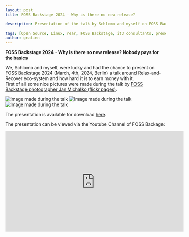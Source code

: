 ```yaml
---
layout: post
title: FOSS Backstage 2024 - Why is there no new release?

description: Presentation of the talk by Schlomo and myself on FOSS Backstage 2024

tags: [Open Source, Linux, rear, FOSS Backstage, it3 consultants, presentation, talk]
author: gratien
---
```


<strong>FOSS Backstage 2024 - Why is there no new release? Nobody pays for the basics</strong>

We, Schlomo and myself, were lucky and had the chance to present on FOSS Backstage 2024 (March, 4th, 2024, Berlin) a talk around Relax-and-Recover eco-system and how hard it is to earn money with it.<br>
First of all some nice pictures were made during the talk by <a href="https://www.flickr.com/photos/newthinking_de/albums/72177720315240717/">FOSS Backstage photographer Jan Michalko (flickr pages)</a>.

<img src="{{ site.url }}/images/FOSS-Backage-Schlomo-Gratien-1.jpg" border="0" alt="Image made during the talk"/>

<img src="{{ site.url }}/images/FOSS-Backage-Schlomo-Gratien-2.jpg" border="0" alt="Image made during the talk"/>

<img src="{{ site.url }}/images/FOSS-Backage-Schlomo-Gratien-3.jpg" border="0" alt="Image made during the talk"/>
<br>

The presentation is available for download <a href="{{ site.url }}/download/Why-is-there-no-new-Release-Nobody-pays-for-the-basics-Relax-and-Recover-FOSS-Backstage-2024-Gratien-Dhaese-and-Schlomo-Schapiro.pdf">here</a>.
<br>

The presentation can be viewed via the Youtube Channel of FOSS Backage:
<iframe width="560" height="315" src="https://www.youtube.com/embed/QdOPhDkuJM8?si=D4y9KXUIinFIPaCL" title="YouTube video player" frameborder="0" allow="accelerometer; autoplay; clipboard-write; encrypted-media; gyroscope; picture-in-picture; web-share" allowfullscreen></iframe>



